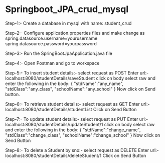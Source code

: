 # Springboot_JPA_crud_mysql

Step-1:- Create a database in mysql with name: student_crud

Step-2:- Configure application.properties files and make change as
          spring.datasource.username=yourusername
          spring.datasource.password=yourpassword

Step-3:- Run the SpringBootJpaApplication.java file

Step-4:- Open Postman and go to workspace

Step-5:- To insert student details:-
          select request as POST
          Enter url:- localhost:8080/studentDetails/saveStudent
          click on body select raw and enter the following in the body:
          {
          "stdName":"any_name",
          "stdClass":"any_class",
          "schoolName":"any_school"
           }
           Now click on Send button.

Step-6:- To retrieve student details:-
          select request as GET
          Enter url:- localhost:8080/studentDetails/studentList
          Click on Send Button

Step-7:- To update student details:-
          select request as PUT
          Enter url:- localhost:8080/studentDetails/updateStudent/1
          click on body select raw and enter the following in the body:
          {
          "stdName":"change_name",
          "stdClass":"change_class",
          "schoolName":"change_school"
           }
           Now click on Send Button

Step-8:- To delete a Student by sno:-
          select request as DELETE
          Enter url:- localhost:8080/studentDetails/deleteStudent/1
          Click on Send Button
